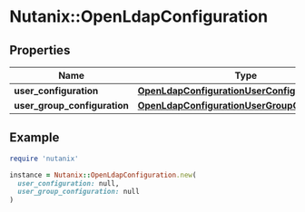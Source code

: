 # Nutanix::OpenLdapConfiguration

## Properties

| Name | Type | Description | Notes |
| ---- | ---- | ----------- | ----- |
| **user_configuration** | [**OpenLdapConfigurationUserConfiguration**](OpenLdapConfigurationUserConfiguration.md) |  |  |
| **user_group_configuration** | [**OpenLdapConfigurationUserGroupConfiguration**](OpenLdapConfigurationUserGroupConfiguration.md) |  |  |

## Example

```ruby
require 'nutanix'

instance = Nutanix::OpenLdapConfiguration.new(
  user_configuration: null,
  user_group_configuration: null
)
```

